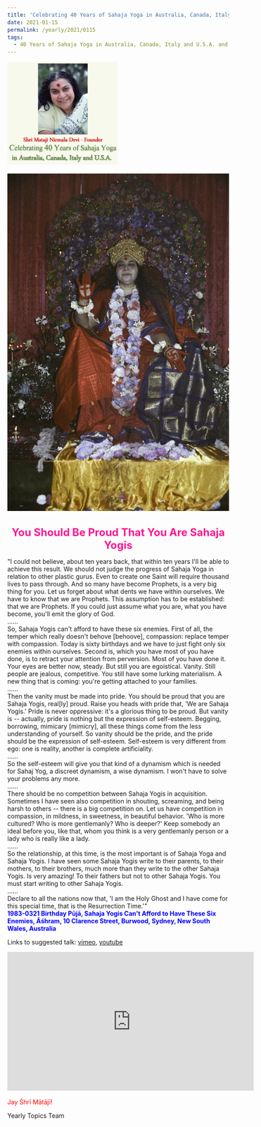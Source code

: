 ```yaml
---
title: 'Celebrating 40 Years of Sahaja Yoga in Australia, Canada, Italy and U.S.A. and its Culture, Post 12'
date: 2021-01-15
permalink: /yearly/2021/0115
tags:
  - 40 Years of Sahaja Yoga in Australia, Canada, Italy and U.S.A. and its Culture
---
```


<div style="text-align: left"><img src="/images/Celebrating40YearsSahajaYoga.png" width="250" /></div><br>

<div style="text-align: center"><img src="/images/image650.png" /></div>

<br>
<p style="color:DeepPink; text-align:center">
<font size="+2"><b>You Should Be Proud That You Are Sahaja Yogis</b><br></font>
</p>

<p>
"I could not believe, about ten years back, that within ten years I'll be able to achieve this result. We should not judge the progress of Sahaja Yoga in relation to other plastic gurus. Even to create one Saint will require thousand lives to pass through. And so many have become Prophets, is a very big thing for you. Let us forget about what dents we have within ourselves. We have to know that we are Prophets. This assumption has to be established: that we are Prophets. If you could just assume what you are, what you have become, you'll emit the glory of God.<br>
......<br>
So, Sahaja Yogis can't afford to have these six enemies. First of all, the temper which really doesn't behove [behoove], compassion: replace temper with compassion. Today is sixty birthdays and we have to just fight only six enemies within ourselves. Second is, which you have most of you have done, is to retract your attention from perversion. Most of you have done it. Your eyes are better now, steady. But still you are egoistical. Vanity. Still people are jealous, competitive. You still have some lurking materialism. A new thing that is coming: you're getting attached to your families.<br>
......<br>
Then the vanity must be made into pride. You should be proud that you are Sahaja Yogis, real[ly] proud. Raise you heads with pride that, 'We are Sahaja Yogis.' Pride is never oppressive: it's a glorious thing to be proud. But vanity is -- actually, pride is nothing but the expression of self-esteem. Begging, borrowing, mimicary [mimicry], all these things come from the less understanding of yourself. So vanity should be the pride, and the pride should be the expression of self-esteem. Self-esteem is very different from ego: one is reality, another is complete artificiality.<br>
......<br>
So the self-esteem will give you that kind of a dynamism which is needed for Sahaj Yog, a discreet dynamism, a wise dynamism. I won't have to solve your problems any more.<br>
......<br>
There should be no competition between Sahaja Yogis in acquisition. Sometimes I have seen also competition in shouting, screaming, and being harsh to others -- there is a big competition on. Let us have competition in compassion, in mildness, in sweetness, in beautiful behavior. 'Who is more cultured? Who is more gentlemanly? Who is deeper?' Keep somebody an ideal before you, like that, whom you think is a very gentlemanly person or a lady who is really like a lady.<br>
......<br>
So the relationship, at this time, is the most important is of Sahaja Yoga and Sahaja Yogis. I have seen some Sahaja Yogis write to their parents, to their mothers, to their brothers, much more than they write to the other Sahaja Yogis. Is very amazing! To their fathers but not to other Sahaja Yogis. You must start writing to other Sahaja Yogis.<br>
......<br>
Declare to all the nations now that, 'I am the Holy Ghost and I have come for this special time, that is the Resurrection Time.'"<br>
<font color="blue"><b>1983-0321 Birthday Pūjā, Sahaja Yogis Can't Afford to Have These Six Enemies, Āśhram, 10 Clarence Street, Burwood, Sydney, New South Wales, Australia</b></font><br>
</p>

Links to suggested talk: <a href="https://vimeo.com/104918961"> vimeo</a>, <a href="https://youtu.be/Lv-vvG7PWq4"> youtube</a><br>

<iframe width="560" height="315" src="https://www.youtube.com/embed/Lv-vvG7PWq4" title="YouTube video player" frameborder="0" allow="accelerometer; autoplay; clipboard-write; encrypted-media; gyroscope; picture-in-picture" allowfullscreen></iframe>

<p style="color:red;">Jay Śhrī Mātājī!<br></p>

Yearly Topics Team